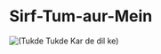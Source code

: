 # Sirf-Tum-aur-Mein

![(Tukde Tukde Kar de dil ke)]("https://codepen.io/Musical-Beast/full/PoVdwYM")
